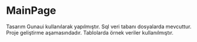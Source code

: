 # MainPage
Tasarım Gunaui kullanılarak yapılmıştır. 
Sql veri tabanı dosyalarda mevcuttur. 
Proje geliştirme aşamasındadır.
Tablolarda örnek veriler kullanılmıştır.
